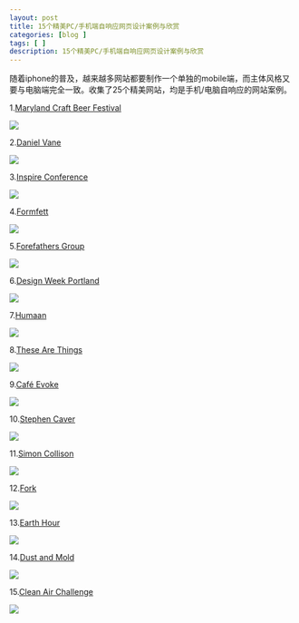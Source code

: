 ```yaml
---
layout: post
title: 15个精美PC/手机端自响应网页设计案例与欣赏
categories: [blog ]
tags: [ ]
description: 15个精美PC/手机端自响应网页设计案例与欣赏
---
```


随着iphone的普及，越来越多网站都要制作一个单独的mobile端，而主体风格又要与电脑端完全一致。收集了25个精美网站，均是手机/电脑自响应的网站案例。

1.[Maryland Craft Beer Festival](http://mdcraftbeerfestival.com/)

![](../img/uploads/2012/10/205400ldbfd9x7gzrx99gl.jpg)


2.[Daniel Vane](http://danielvane.com/)

![](../img/uploads/2012/10/205400em9443ybzkikaeso.jpg)


3.[Inspire Conference](http://2012.inspireconf.com/)

![](../img/uploads/2012/10/2054019h622bl66wibvo9q.jpg)

4.[Formfett](http://www.formfett.net/)

![](../img/uploads/2012/10/205402y66n252yrabg06a2.jpg)

5.[Forefathers Group](http://forefathersgroup.com/)

![](../img/uploads/2012/10/20540248em3m83h3b9mapd.jpg)

6.[Design Week Portland](http://www.designweekportland.com/)

![](../img/uploads/2012/10/205403oke9lruwekuqqglm.jpg)

7.[Humaan](http://www.humaan.com.au/)

![](../img/uploads/2012/10/2054035qmusmizaqivvoud.jpg)

8.[These Are Things](http://www.thesearethings.com/)

![](../img/uploads/2012/10/2054043ffi9xzdmj7ou77q.jpg)

9.[Café Evoke](http://cafeevoke.com/)

![](../img/uploads/2012/10/205405nxooot1752ro5tpr.jpg)

10.[Stephen Caver](http://stephencaver.com/)

![](../img/uploads/2012/10/20540562v576av5o5bxe0x.jpg)

11.[Simon Collison](http://colly.com/)

![](../img/uploads/2012/10/205406gaapu8gxaxzzp8pk.jpg)

12.[Fork](http://www.fork-cms.com/)

![](../img/uploads/2012/10/20540727g2xx88yiz826v7.jpg)

13.[Earth Hour](http://earthhour.fr/)

![](../img/uploads/2012/10/205407ty0zks8k3ncstfcs.jpg)

14.[Dust and Mold](http://dustandmold.net/)

![](../img/uploads/2012/10/205411wfrhw999nzzwpq06.jpg)

15.[Clean Air Challenge](http://clearairchallenge.com/)

![](../img/uploads/2012/10/205411vjixd3ivlsw88z77.jpg)
